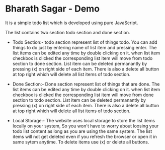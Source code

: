 # Bharath Sagar - Demo
It is a simple todo list which is developed using pure JavaScript.

The list contains two section todo section and done section. 
* Todo Section:-
todo section represent list of things todo. You can add things to do just by entering name of list item and pressing enter. The list items can be edited any time by double clicking on it. when list item checkbox is clicked the corresponding list item will move from todo section to done section. List item can be deleted permanantly by pressing (x) on right side of each item. There is also a delete all button at top right which will delete all list items of todo section.

* Done Section:-
Done section represent list of things that are done. The list items can be edited any time by double clicking on it. when list item checkbox is clicked the corresponding list item will move from done section to todo section. List item can be deleted permanantly by pressing (x) on right side of each item. There is also a delete all button at top right which will delete all list items of todo section.

* Local Storage:-
The website uses local storage to store the list items locally on your system, So you won't have to worry about loosing your todo list content as long as you are using the same system. The list items will not get deleted even if you refresh the browser or open it in same sytem anytime. To delete items use (x) or delete all buttons.
